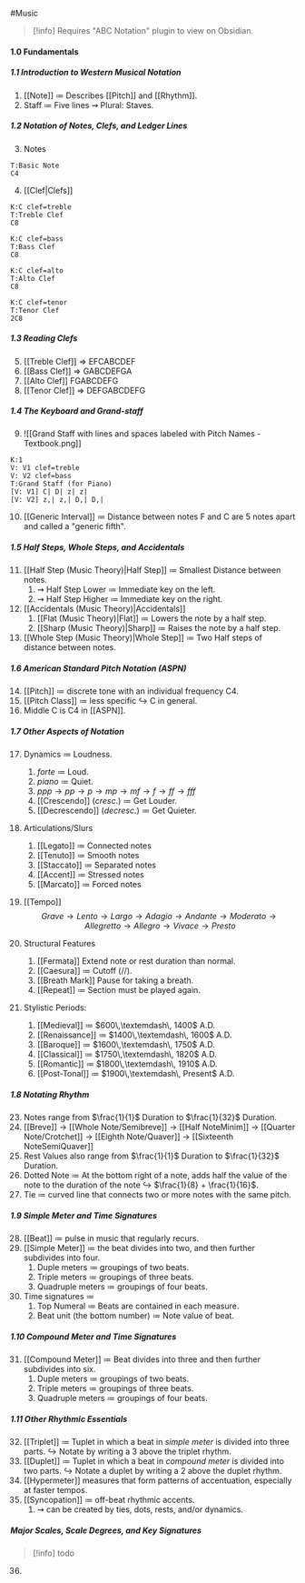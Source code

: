 #Music 
> [!info] Requires "ABC Notation" plugin to view on Obsidian.
#### 1.0 Fundamentals
##### 1.1 Introduction to Western Musical Notation
1. [[Note]] $\coloneqq$ Describes [[Pitch]] and [[Rhythm]].
2. Staff $\coloneqq$ Five lines $\rightsquigarrow$ Plural: Staves.
##### 1.2 Notation of Notes, Clefs, and Ledger Lines
3. Notes
```music-abc
T:Basic Note
C4
```
4. [[Clef|Clefs]]
```music-abc
K:C clef=treble
T:Treble Clef
C8
```

```music-abc
K:C clef=bass
T:Bass Clef
C8
```

```music-abc
K:C clef=alto
T:Alto Clef
C8
```

```music-abc
K:C clef=tenor
T:Tenor Clef
2C8
```

##### 1.3 Reading Clefs 
5.  [[Treble Clef]] $\Rightarrow$ EFCABCDEF
6. [[Bass Clef]] $\Rightarrow$ GABCDEFGA
7. [[Alto Clef]]  FGABCDEFG
8. [[Tenor Clef]] $\Rightarrow$ DEFGABCDEFG
##### 1.4 The Keyboard and Grand-staff

9. ![[Grand Staff with lines and spaces labeled with Pitch Names - Textbook.png]]
```music-abc
K:1
V: V1 clef=treble
V: V2 clef=bass
T:Grand Staff (for Piano)
[V: V1] C| D| z| z|
[V: V2] z,| z,| D,| D,|
```
 10. [[Generic Interval]] $\coloneqq$ Distance between notes  F and C are 5 notes apart and called a "generic fifth".
##### 1.5 Half Steps, Whole Steps, and Accidentals
11. [[Half Step (Music Theory)|Half Step]] $\coloneqq$ Smallest Distance between notes.
	1. $\rightsquigarrow$ Half Step Lower $\coloneqq$ Immediate key on the left.
	2. $\rightsquigarrow$ Half Step Higher $\coloneqq$ Immediate key on the right.
12. [[Accidentals (Music Theory)|Accidentals]]
	1. [[Flat (Music Theory)|Flat]] $\coloneqq$ Lowers the note by a half step.
	2.  [[Sharp (Music Theory)|Sharp]] $\coloneqq$ Raises the note by a half step.
13. [[Whole Step (Music Theory)|Whole Step]] $\coloneqq$ Two Half steps of distance between notes.
#####  1.6 American Standard Pitch Notation (ASPN)
14. [[Pitch]] $\coloneqq$ discrete tone with an individual frequency  C4.
15. [[Pitch Class]] $\coloneqq$ less specific $\hookrightarrow$ C in general.
16. Middle C is C4 in [[ASPN]].
##### 1.7 Other Aspects of Notation
17. Dynamics $\coloneqq$ Loudness.
	1. $forte$ $\coloneqq$ Loud.
	2. $piano$ $\coloneqq$ Quiet.
	3. $ppp \to pp \to p \to mp \to  mf \to f \to ff \to fff$
	4. [[Crescendo]] ($cresc.$) $\coloneqq$ Get Louder.
	5. [[Decrescendo]] ($decresc.$) $\coloneqq$ Get Quieter.
18. Articulations/Slurs
	1. [[Legato]] $\coloneqq$ Connected notes
	2. [[Tenuto]] $\coloneqq$ Smooth notes
	3. [[Staccato]] $\coloneqq$ Separated notes
	4. [[Accent]] $\coloneqq$ Stressed notes
	5. [[Marcato]] $\coloneqq$ Forced notes
19. [[Tempo]]
    $$Grave \to Lento \to Largo \to Adagio \to Andante \to Moderato \to Allegretto \to Allegro \to Vivace \to Presto$$

20. Structural Features
	1. [[Fermata]]  Extend note or rest duration than normal.
	2. [[Caesura]] $\coloneqq$ Cutoff ($//$).
	3. [[Breath Mark]]  Pause for taking a breath.
	4. [[Repeat]] $\coloneqq$ Section must be played again.
21. Stylistic Periods:
	1. [[Medieval]] $\coloneqq$ $600\,\textemdash\, 1400$ A.D. 
	2. [[Renaissance]] $\coloneqq$ $1400\,\textemdash\, 1600$ A.D. 
	3. [[Baroque]] $\coloneqq$ $1600\,\textemdash\, 1750$ A.D. 
	4. [[Classical]] $\coloneqq$ $1750\,\textemdash\, 1820$ A.D. 
	5. [[Romantic]] $\coloneqq$ $1800\,\textemdash\, 1910$ A.D. 
	6. [[Post-Tonal]] $\coloneqq$ $1900\,\textemdash\, Present$ A.D.
##### 1.8 Notating Rhythm
23. Notes range from $\frac{1}{1}$ Duration to $\frac{1}{32}$ Duration.
24. [[Breve]] $\to$ [[Whole Note/Semibreve]] $\to$ [[Half NoteMinim]] $\to$ [[Quarter Note/Crotchet]] $\to$ [[Eighth Note/Quaver]] $\to$  [[Sixteenth NoteSemiQuaver]]
25. Rest Values also range from $\frac{1}{1}$ Duration to $\frac{1}{32}$ Duration.
26. Dotted Note $\coloneqq$ At the bottom right of a note, adds half the value of the note to the duration of the note $\hookrightarrow$ $\frac{1}{8} + \frac{1}{16}$.
27. Tie $\coloneqq$ curved line that connects two or more notes with the same pitch.
##### 1.9 Simple Meter and Time Signatures
28. [[Beat]] $\coloneqq$ pulse in music that regularly recurs.
29. [[Simple Meter]] $\coloneqq$ the beat divides into two, and then further subdivides into four.
	1. Duple meters $\coloneqq$ groupings of two beats.
	2. Triple meters $\coloneqq$ groupings of three beats.
	3. Quadruple meters $\coloneqq$ groupings of four beats.
30. Time signatures $\coloneqq$
	1. Top Numeral $\coloneqq$ Beats are contained in each measure.
	2. Beat unit (the bottom number) $\coloneqq$ Note value of beat.
##### 1.10 Compound Meter and Time Signatures
31. [[Compound Meter]] $\coloneqq$ Beat divides into three and then further subdivides into six.
	1. Duple meters $\coloneqq$ groupings of two beats.
	2. Triple meters $\coloneqq$ groupings of three beats. 
	3. Quadruple meters $\coloneqq$ groupings of four beats.
##### 1.11 Other Rhythmic Essentials
32. [[Triplet]] $\coloneqq$ Tuplet in which a beat in *simple meter* is divided into three parts. $\hookrightarrow$ Notate by writing a 3 above the triplet rhythm.
33. [[Duplet]] $\coloneqq$ Tuplet in which a beat in *compound meter* is divided into two parts. $\hookrightarrow$ Notate a duplet by writing a 2 above the duplet rhythm.
34. [[Hypermeter]]  measures that form patterns of accentuation, especially at faster tempos.
35. [[Syncopation]] $\coloneqq$ off-beat rhythmic accents.
	1. $\rightsquigarrow$ can be created by ties, dots, rests, and/or dynamics.
##### Major Scales, Scale Degrees, and Key Signatures
> [!info] todo
36. 